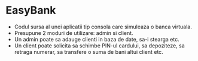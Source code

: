 # EasyBank
- Codul sursa al unei aplicatii tip consola care simuleaza o banca virtuala.
- Presupune 2 moduri de utilizare: admin si client.
- Un admin poate sa adauge clienti in baza de date, sa-i stearga etc.
- Un client poate solicita sa schimbe PIN-ul cardului, sa depoziteze, sa retraga numerar, sa transfere o suma de bani altui client etc.
